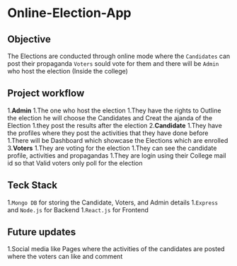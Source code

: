 # Online-Election-App

## Objective 
  The Elections are conducted through online mode where the `Candidates` can post their propaganda 
  `Voters` sould vote for them and there will be `Admin` who host the election (Inside the college)

## Project workflow
1.**Admin**
  1.The one who host the election 
  1.They have the rights to Outline the election he will choose the Candidates and Creat the ajanda of the Election
  1.they post the results after the election
2.**Candidate**
  1.They have the profiles where they post the activities that they have done before
  1.There will be Dashboard which showcase the Elections which are enrolled 
3.**Voters**
  1.They are voting for the election
  1.They can see the candidate profile, activities and propagandas
  1.They are login using their College mail id so that Valid voters only poll for the election

## Teck Stack
  1.`Mongo DB` for storing the Candidate, Voters, and Admin details
  1.`Express` and `Node.js` for Backend
  1.`React.js` for Frontend

## Future updates
  1.Social media like Pages where the activities of the candidates are posted where the voters can like and comment  
